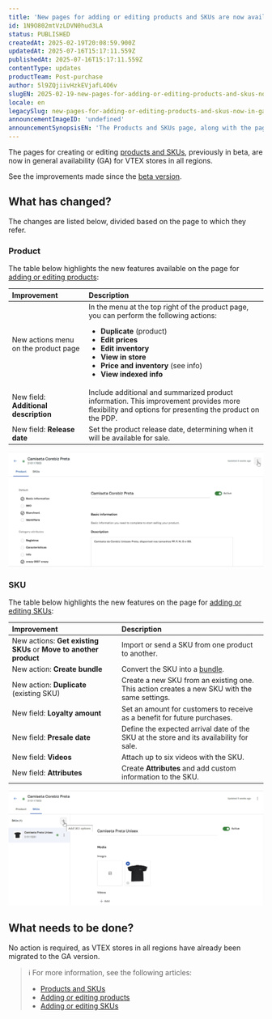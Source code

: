 ```yaml
---
title: 'New pages for adding or editing products and SKUs are now available globally'
id: 1N9O802mtVzLDVN0hud3LA
status: PUBLISHED
createdAt: 2025-02-19T20:08:59.900Z
updatedAt: 2025-07-16T15:17:11.559Z
publishedAt: 2025-07-16T15:17:11.559Z
contentType: updates
productTeam: Post-purchase
author: 5l9ZQjiivHzkEVjafL4O6v
slugEN: 2025-02-19-new-pages-for-adding-or-editing-products-and-skus-now-in-ga
locale: en
legacySlug: new-pages-for-adding-or-editing-products-and-skus-now-in-ga
announcementImageID: 'undefined'
announcementSynopsisEN: 'The Products and SKUs page, along with the pages for adding or editing a product or SKU, are now in GA.'
---
```


The pages for creating or editing [products and SKUs](/en/tutorial/products-and-skus--2ig7TmROlirWirZjFWZ3By), previously in beta, are now in general availability (GA) for VTEX stores in all regions.

See the improvements made since the [beta version](/en/announcements/new-page-for-adding-products-and-skus--5eKaFgMwrbuhUmuQzT4Q0Y).

## What has changed?

The changes are listed below, divided based on the page to which they refer.

### Product

The table below highlights the new features available on the page for [adding or editing products](/en/tutorial/adding-or-editing-products--29IkdEu6GofCFlltsZh2H8):

| **Improvement** | **Description** |
| :--- | :--- |
| New actions menu on the product page | In the <i class="fas fa-ellipsis-v" aria-hidden="true"></i> menu at the top right of the product page, you can perform the following actions:<ul><li>**Duplicate** (product)</li><li>**Edit prices**</li><li>**Edit inventory**</li><li>**View in store**</li><li>**Price and inventory** (see info)</li><li>**View indexed info**</li></ul> |
| New field: **Additional description** | Include additional and summarized product information. This improvement provides more flexibility and options for presenting the product on the PDP. |
| New field: **Release date** | Set the product release date, determining when it will be available for sale. |

![announcement_product_page_EN](https://raw.githubusercontent.com/vtexdocs/help-center-content/refs/heads/main/docs/en/announcements/2025/february/2025-02-19-new-pages-for-adding-or-editing-products-and-skus-now-in-ga_1.gif)

### SKU

The table below highlights the new features on the page for [adding or editing SKUs](/en/tutorial/adding-or-editing-skus--4ryZ6J45kwn3jDiQBxGiiN):

| **Improvement** | **Description** |
| :--- | :--- |
| New actions: **Get existing SKUs** or **Move to another product** | Import or send a SKU from one product to another. |
| New action: **Create bundle** | Convert the SKU into a [bundle](/en/tutorial/o-que-e-um-kit--5ov5s3eHM4AqAAgqWwoc28). |
| New action: **Duplicate** (existing SKU) | Create a new SKU from an existing one. This action creates a new SKU with the same settings. |
| New field: **Loyalty amount** | Set an amount for customers to receive as a benefit for future purchases. |
| New field: **Presale date** | Define the expected arrival date of the SKU at the store and its availability for sale. |
| New field: **Videos** | Attach up to six videos with the SKU. |
| New field: **Attributes** | Create **Attributes** and add custom information to the SKU. |

![announcement_sku_page_EN](https://raw.githubusercontent.com/vtexdocs/help-center-content/refs/heads/main/docs/en/announcements/2025/february/2025-02-19-new-pages-for-adding-or-editing-products-and-skus-now-in-ga_2.gif)

## What needs to be done?

No action is required, as VTEX stores in all regions have already been migrated to the GA version.

> ℹ️ For more information, see the following articles:<ul><li>[Products and SKUs](/en/tutorial/products-and-skus--2ig7TmROlirWirZjFWZ3By)</li><li>[Adding or editing products](/en/tutorial/adding-or-editing-products--29IkdEu6GofCFlltsZh2H8)</li><li>[Adding or editing SKUs](/en/tutorial/adding-or-editing-skus--4ryZ6J45kwn3jDiQBxGiiN)</li></ul>


